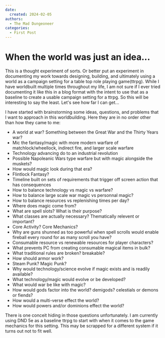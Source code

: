 ```yaml
---
date:
  created: 2024-02-05 
authors:
  - The Mad Dungeoneer
categories:
  - First Post
---
```


# When the world was just an idea...

This is a thought experiment of sorts. Or better put an experiment in documenting my work towards designing, building, and ultimately using a world as a campaign setting for a table top role playing game(ttrpg). While I have worldbuilt multiple times throughout my life, I am not sure if I ever tried documenting it like this in a blog format with the intent to use that as a baseline to create a usable campaign setting for a ttrpg. So this will be interesting to say the least. Let's see how far I can get...

<!-- more -->

I have started with brainstorming some ideas, questions, and problems that I want to approach in this worldbuilding. Here they are in no order other than how they came to me:

- A world at war? Something between the Great War and the Thirty Years war?
- Mic the fantasy/magic with more modern warfare of matchlock/wheellock, indirect fire, and larger scale warfare
- Technology advancing do to an industrial revolution
- Possible Napoleanic Wars type warfare but with magic alongside the muskets?
- How would magic look during that era?
- Flintlock Fantasy?
- Timeline built on sets of requirements that trigger off screen action that has consequences
- How to balance technology vs magic vs warfare?
- How to balance large scale war magic vs personnal magic?
- How to balance resources vs replenishing times per day?
- Where does magic come from?
- What are spell slots? What is their purpose?
- What classes are actually necessary? Thematically relevent or important?
- Core Activity? Core Mechanics?
- Why are guns shunned as too powerful when spell scrolls would enable fireball every round for as many scroll you have?
- Consumable resource vs renewable resources for player characters?
- What prevents PC from creating consumable magical items in bulk?
- What traditional rules are broken? breakable?
- How should armor work?
- Steam Punk? Magic Punk?
- Why would technology/science evolve if magic exists and is readily available?
- What technology/magic would evolve or be developed?
- What would war be like with magic?
- How would gods factor into the world? demigods? celestials or demons or fiends?
- How would a multi-verse effect the world?
- How would powers and/or dominions effect the world?

There is one conceit hiding in those questions unfortunately. I am currently using DND 5e as a baseline ttrpg to start with when it comes to the game mechanics for this setting. This may be scrapped for a different system if it turns out not to fit well. 
